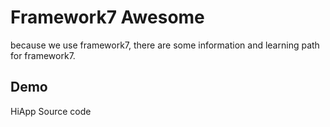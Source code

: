 # Framework7 Awesome

because we use framework7, there are some information and learning path for framework7.

## Demo

HiApp Source code
